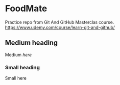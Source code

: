 # FoodMate
Practice repo from Git And GitHub Masterclas course.
https://www.udemy.com/course/learn-git-and-github/
## Medium heading
Medium *here*
### Small heading
Small here
